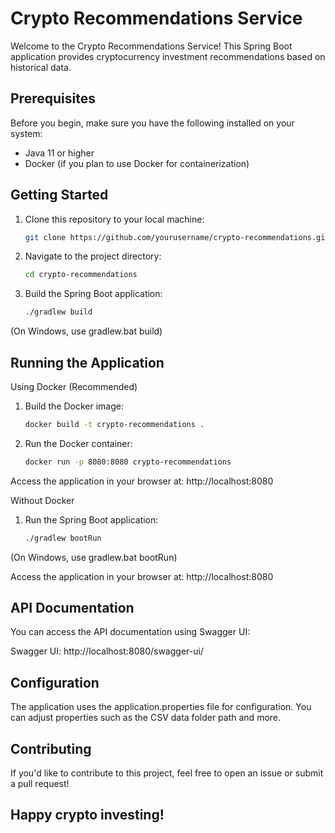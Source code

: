 # Crypto Recommendations Service

Welcome to the Crypto Recommendations Service! This Spring Boot application provides cryptocurrency investment
recommendations based on historical data.

## Prerequisites

Before you begin, make sure you have the following installed on your system:

- Java 11 or higher
- Docker (if you plan to use Docker for containerization)

## Getting Started

1. Clone this repository to your local machine:

   ```bash
   git clone https://github.com/yourusername/crypto-recommendations.git

2. Navigate to the project directory:

   ```bash
   cd crypto-recommendations

3. Build the Spring Boot application:

   ```bash
   ./gradlew build
   
(On Windows, use gradlew.bat build)

## Running the Application
   Using Docker (Recommended)
1. Build the Docker image:

   ```bash
   docker build -t crypto-recommendations .
   
2. Run the Docker container:

   ```bash 
   docker run -p 8080:8080 crypto-recommendations
Access the application in your browser at: http://localhost:8080

Without Docker
1. Run the Spring Boot application:

   ```bash 
   ./gradlew bootRun
(On Windows, use gradlew.bat bootRun)

Access the application in your browser at: http://localhost:8080

## API Documentation
You can access the API documentation using Swagger UI:

Swagger UI: http://localhost:8080/swagger-ui/

## Configuration
The application uses the application.properties file for configuration. You can adjust properties such as the CSV data folder path and more.

## Contributing
If you'd like to contribute to this project, feel free to open an issue or submit a pull request!

## Happy crypto investing!
